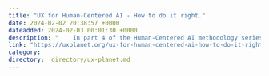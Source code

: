 ```yaml
---
title: "UX for Human-Centered AI - How to do it right."
date: 2024-02-02 20:38:57 +0000
dateadded: 2024-02-03 00:01:30 +0000
description: "    In part 4 of the Human-Centered AI methodology series, we uncover how to explain UX of AI to users.  Continue reading on UX Planet »  "
link: "https://uxplanet.org/ux-for-human-centered-ai-how-to-do-it-right-c52322971b97?source=rss----819cc2aaeee0---4"
category:
directory: _directory/ux-planet.md
---
```


